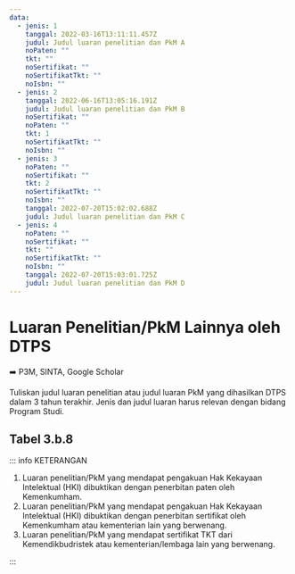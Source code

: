 ```yaml
---
data:
  - jenis: 1
    tanggal: 2022-03-16T13:11:11.457Z
    judul: Judul luaran penelitian dan PkM A
    noPaten: ""
    tkt: ""
    noSertifikat: ""
    noSertifikatTkt: ""
    noIsbn: ""
  - jenis: 2
    tanggal: 2022-06-16T13:05:16.191Z
    judul: Judul luaran penelitian dan PkM B
    noSertifikat: ""
    noPaten: ""
    tkt: 1
    noSertifikatTkt: ""
    noIsbn: ""
  - jenis: 3
    noPaten: ""
    noSertifikat: ""
    tkt: 2
    noSertifikatTkt: ""
    noIsbn: ""
    tanggal: 2022-07-20T15:02:02.688Z
    judul: Judul luaran penelitian dan PkM C
  - jenis: 4
    noPaten: ""
    noSertifikat: ""
    tkt: ""
    noSertifikatTkt: ""
    noIsbn: ""
    tanggal: 2022-07-20T15:03:01.725Z
    judul: Judul luaran penelitian dan PkM D
---
```


<script setup>
import { useData } from "vitepress"
import Tabel from '../components/tabel-3b8.vue'

const { frontmatter } = useData()
</script>

# Luaran Penelitian/PkM Lainnya oleh DTPS

➡️ P3M, SINTA, Google Scholar

Tuliskan judul luaran penelitian atau judul luaran PkM yang dihasilkan DTPS dalam 3 tahun terakhir. Jenis dan judul luaran harus relevan dengan bidang Program Studi.

## Tabel 3.b.8

<Tabel :data="frontmatter.data" />

::: info KETERANGAN

1. Luaran penelitian/PkM yang mendapat pengakuan Hak Kekayaan Intelektual (HKI) dibuktikan dengan penerbitan paten oleh Kemenkumham.
1. Luaran penelitian/PkM yang mendapat pengakuan Hak Kekayaan Intelektual (HKI) dibuktikan dengan penerbitan sertifikat oleh Kemenkumham atau kementerian lain yang berwenang.
1. Luaran penelitian/PkM yang mendapat sertifikat TKT dari Kemendikbudristek atau kementerian/lembaga lain yang berwenang.

:::
